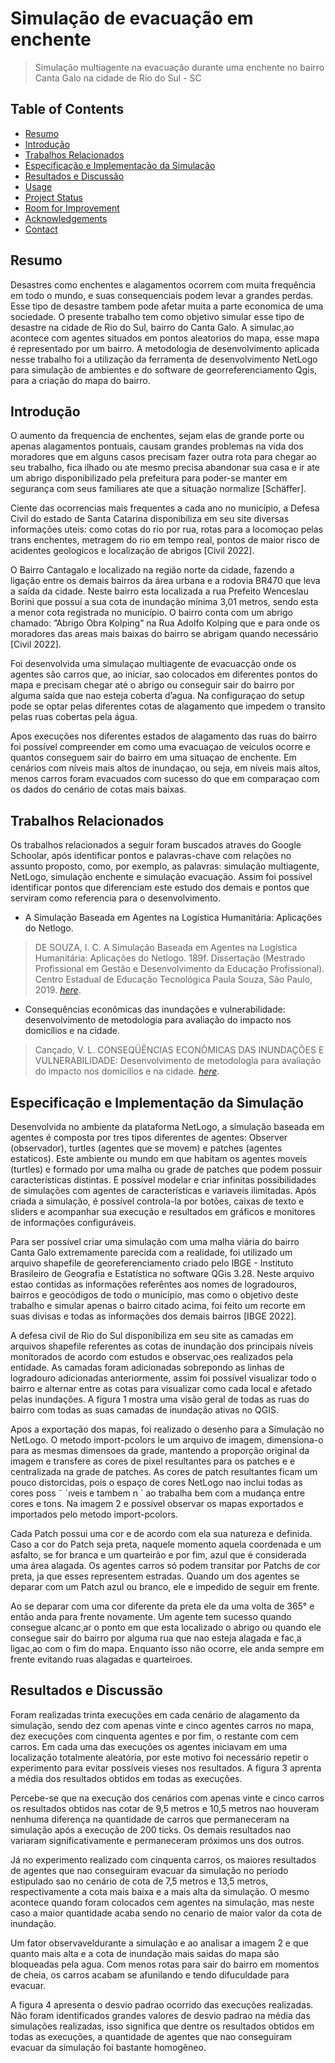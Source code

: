 # Simulação de evacuação em enchente  
> Simulação multiagente na evacuação durante uma enchente no bairro Canta Galo na cidade de Rio do Sul - SC



## Table of Contents
* [Resumo](#resumo)
* [Introdução](#Introdução)
* [Trabalhos Relacionados](#Trabalhos-Relacionados)
* [Especificação e Implementação da Simulação](#Especificação-e-Implementação-da-Simulação)
* [Resultados e Discussão](#Resultados-e-Discussão)
* [Usage](#usage)
* [Project Status](#project-status)
* [Room for Improvement](#room-for-improvement)
* [Acknowledgements](#acknowledgements)
* [Contact](#contact)
<!-- * [License](#license) -->


## Resumo
Desastres como enchentes e alagamentos ocorrem com muita
frequência em todo o mundo, e suas consequenciais podem levar a grandes 
perdas. Esse tipo de desastre tambem pode afetar muita a parte economica de 
uma sociedade. O presente trabalho tem como objetivo simular esse tipo de
desastre na cidade de Rio do Sul, bairro do Canta Galo. A simulac¸ao acontece 
com agentes situados em pontos aleatorios do mapa, esse mapa é representado 
por um bairro. A metodologia de desenvolvimento aplicada nesse trabalho foi
a utilização da ferramenta de desenvolvimento NetLogo para simulação de ambientes e do software de georreferenciamento Qgis, para a criação do mapa do 
bairro.

<!-- You don't have to answer all the questions - just the ones relevant to your project. -->


## Introdução

O aumento da frequencia de enchentes, sejam elas de grande porte ou apenas alagamentos pontuais,
 causam grandes problemas na vida dos moradores que em alguns casos
precisam fazer outra rota para chegar ao seu trabalho, fica ilhado ou ate mesmo precisa abandonar 
sua casa e ir ate um abrigo disponibilizado pela prefeitura para poder-se manter 
em segurança com seus familiares ate que a situação normalize [Schäffer].  


Ciente das ocorrencias mais frequentes a cada ano no município, a Defesa Civil do
estado de Santa Catarina disponibiliza em seu site diversas informações uteis: como cotas
do rio por rua, rotas para a locomoçao pelas trans enchentes, metragem do rio em tempo
real, pontos de maior risco de acidentes geologicos e localização de abrigos [Civil 2022]. 


O Bairro Cantagalo e localizado na região norte da cidade, fazendo a ligação entre os
demais bairros da área urbana e a rodovia BR470 que leva a saída da cidade. Neste
bairro esta localizada a rua Prefeito Wenceslau Borini que possuí a sua cota de inundação
mínima 3,01 metros, sendo esta a menor cota registrada no município. O bairro conta com
um abrigo chamado: ”Abrigo Obra Kolping” na Rua Adolfo Kolping que e para onde os 
moradores das areas mais baixas do bairro se abrigam quando necessário [Civil 2022]. 


Foi desenvolvida uma simulaçao multiagente de evacuacção onde os agentes são
carros que, ao iniciar, sao colocados em diferentes pontos do mapa e precisam chegar até
o abrigo ou conseguir sair do bairro por alguma saída que nao esteja coberta d’agua. Na 
configuraçao do setup pode se optar pelas diferentes cotas de alagamento que impedem o
transito pelas ruas cobertas pela água. 


Apos execuções nos diferentes estados de alagamento das ruas do bairro foi 
possível compreender em como uma evacuaçao de veículos ocorre e quantos conseguem
sair do bairro em uma situaçao de enchente. Em cenários com níveis mais altos de
inundaçao, ou seja, em níveis mais altos, menos carros foram evacuados com sucesso
do que em comparaçao com os dados do cenário de cotas mais baixas. 




## Trabalhos Relacionados

Os trabalhos relacionados a seguir foram buscados atraves do Google Schoolar, após
identificar pontos e palavras-chave com relações no assunto proposto, como, por exemplo,
as palavras: simulação multiagente, NetLogo, simulação enchente e simulação evacuação. Assim foi possível identificar pontos que diferenciam este estudo dos demais e pontos que
serviram como referencia para o desenvolvimento. 

- A Simulação Baseada em Agentes na Logística Humanitária: Aplicações do Netlogo.

> DE SOUZA, I. C. A Simulação Baseada em Agentes na Logística Humanitária: Aplicações do Netlogo. 189f. Dissertação 
(Mestrado Profissional em Gestão e Desenvolvimento da Educação Profissional). Centro Estadual de Educação Tecnológica Paula Souza, 
São Paulo, 2019. [_here_](http://www.pos.cps.sp.gov.br/dissertacao/a-simulacao-baseada-em-agentes-na-logistica-humanitaria-aplicacoes-do-netlogo). 


- Consequências econômicas das inundações e vulnerabilidade: desenvolvimento de metodologia para avaliação do impacto nos domicílios e na cidade.
>Cançado, V. L. CONSEQÜÊNCIAS ECONÔMICAS DAS INUNDAÇÕES E VULNERABILIDADE: Desenvolvimento de metodologia para avaliação do impacto nos domicílios e na cidade.
[_here_](https://www.smarh.eng.ufmg.br/defesas/245D.PDF). 




## Especificação e Implementação da Simulação

Desenvolvida no ambiente da plataforma NetLogo, a simulação baseada em agentes é
composta por tres tipos diferentes de agentes: Observer (observador), turtles (agentes
que se movem) e patches (agentes estaticos). Este ambiente ou mundo em que habitam os 
agentes moveis (turtles) e formado por uma malha ou grade de patches que podem possuir
características distintas. E possível modelar e criar infinitas possibilidades de simulações 
com agentes de características e variaveis ilimitadas. Após criada a simulação, é possível
controla-la por botões, caixas de texto e sliders e acompanhar sua execução e resultados
em gráficos e monitores de informações configuráveis.


Para ser possível criar uma simulação com uma malha viária do bairro Canta Galo 
extremamente parecida com a realidade, foi utilizado um arquivo shapefile de georeferenciamento criado pelo IBGE - Instituto Brasileiro de Geografia e Estatística no software
QGis 3.28. Neste arquivo estao contidas as informações referêntes aos nomes de logradouros, bairros e geocódigos de todo o município, mas como o objetivo deste trabalho
e simular apenas o bairro citado acima, foi feito um recorte em suas divisas e todas as
informações dos demais bairros [IBGE 2022]. 


A defesa civil de Rio do Sul disponibiliza em seu site as camadas em arquivos
shapefile referentes as cotas de inundação dos principais níveis monitorados de acordo
com estudos e observac¸oes realizados pela entidade. As camadas foram adicionadas sobrepondo as linhas de logradouro adicionadas anteriormente, assim foi possível visualizar
todo o bairro e alternar entre as cotas para visualizar como cada local e afetado pelas inundações. A figura 1 mostra uma visão geral de todas as ruas do bairro com todas as
suas camadas de inundação ativas no QGIS.


Apos a exportação dos mapas, foi realizado o desenho para a Simulação no NetLogo. O metodo import-pcolors le um arquivo de imagem, dimensiona-o para as mesmas 
dimensoes da grade, mantendo a proporção original da imagem e transfere as cores de
pixel resultantes para os patches e e centralizada na grade de patches.
As cores de patch resultantes ficam um pouco distorcidas, pois o espaço de cores
NetLogo nao inclui todas as cores poss ˜ ´ıveis e tambem n ´ ao trabalha bem com a mudança
entre cores e tons. Na imagem 2 e possível observar os mapas exportados e importados
pelo metodo import-pcolors.



Cada Patch possui uma cor e de acordo com ela sua natureza e definida. Caso a
cor do Patch seja preta, naquele momento aquela coordenada e um asfalto, se for branca
e um quarteirão e por fim, azul que é considerada uma área alagada. Os agentes carros só
podem transitar por Patchs de cor preta, ja que esses representem estradas. Quando um 
dos agentes se deparar com um Patch azul ou branco, ele e impedido de seguir em frente.

Ao se deparar com uma cor diferente da preta ele da uma volta de 365° e então anda para 
frente novamente. Um agente tem sucesso quando consegue alcanc¸ar o ponto em que esta localizado
o abrigo ou quando ele consegue sair do bairro por alguma rua que nao esteja alagada e
fac¸a ligac¸ao com o fim do mapa. Enquanto isso não ocorre, ele anda sempre em frente 
evitando ruas alagadas e quarteiroes.




## Resultados e Discussão
Foram realizadas trinta execuções em cada cenário de alagamento da simulação, sendo 
dez com apenas vinte e cinco agentes carros no mapa, dez execuções com cinquenta 
agentes e por fim, o restante com cem carros. Em cada uma das execuções os agentes 
iniciavam em uma localização totalmente aleatória, por este motivo foi necessário repetir o experimento para evitar possíveis vieses nos resultados. A figura 3 aprenta a média dos resultados obtidos em todas as execuções. 


Percebe-se que na execução dos cenários com apenas vinte e cinco carros os resultados obtidos nas cotar de 9,5 metros e 10,5 metros nao houveram nenhuma diferença
na quantidade de carros que permaneceram na simulação após a execução de 200 ticks.
Os demais resultados nao variaram significativamente e permaneceram próximos uns dos outros.


Já no experimento realizado com cinquenta carros, os maiores resultados de 
agentes que nao conseguiram evacuar da simulação no período estipulado sao no cenário 
de cota de 7,5 metros e 13,5 metros, respectivamente a cota mais baixa e a mais alta
da simulação. O mesmo acontece quando foram colocados cem agentes na simulação, 
mas neste caso a maior quantidade acaba sendo no cenario de maior valor da cota de 
inundação. 


Um fator observaveldurante a simulação e ao analisar a imagem 2 e que quanto
mais alta e a cota de inundação mais saidas do mapa são bloqueadas pela agua. Com
menos rotas para sair do bairro em momentos de cheia, os carros acabam se afunilando e
tendo difuculdade para evacuar.


A figura 4 apresenta o desvio padrao ocorrido das execuções realizadas. Não
foram identificados grandes valores de desvio padrao na média das simulações realizadas, isso significa que dentre os resultados obtidos em todas as execuções, a quantidade de agentes que nao conseguiram evacuar da simulação foi bastante homogêneo.


